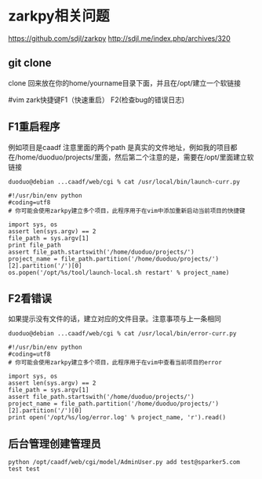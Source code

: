 zarkpy相关问题
====

https://github.com/sdjl/zarkpy
http://sdjl.me/index.php/archives/320

git clone
---
clone 回来放在你的home/yourname目录下面，并且在/opt/建立一个软链接

#vim zark快捷键F1（快速重启） F2(检查bug的错误日志)

F1重启程序
----

例如项目是caadf
注意里面的两个path 是真实的文件地址，例如我的项目都在/home/duoduo/projects/里面，然后第二个注意的是，需要在/opt/里面建立软链接

    duoduo@debian ...caadf/web/cgi % cat /usr/local/bin/launch-curr.py

    #!/usr/bin/env python
    #coding=utf8
    # 你可能会使用zarkpy建立多个项目，此程序用于在vim中添加重新启动当前项目的快捷键

    import sys, os
    assert len(sys.argv) == 2
    file_path = sys.argv[1]
    print file_path
    assert file_path.startswith('/home/duoduo/projects/')
    project_name = file_path.partition('/home/duoduo/projects/')[2].partition('/')[0]
    os.popen('/opt/%s/tool/launch-local.sh restart' % project_name)                                                                  

F2看错误
---
如果提示没有文件的话，建立对应的文件目录。注意事项与上一条相同

    duoduo@debian ...caadf/web/cgi % cat /usr/local/bin/error-curr.py

    #!/usr/bin/env python
    #coding=utf8
    # 你可能会使用zarkpy建立多个项目，此程序用于在vim中查看当前项目的error

    import sys, os
    assert len(sys.argv) == 2
    file_path = sys.argv[1]
    assert file_path.startswith('/home/duoduo/projects/')
    project_name = file_path.partition('/home/duoduo/projects/')[2].partition('/')[0]
    print open('/opt/%s/log/error.log' % project_name, 'r').read()

后台管理创建管理员
---

    python /opt/caadf/web/cgi/model/AdminUser.py add test@sparker5.com test test
